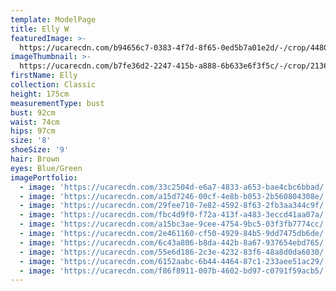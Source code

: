 ```yaml
---
template: ModelPage
title: Elly W
featuredImage: >-
  https://ucarecdn.com/b94656c7-0383-4f7d-8f65-0ed5b7a01e2d/-/crop/4480x2131/0,2000/-/preview/
imageThumbnail: >-
  https://ucarecdn.com/b7fe36d2-2247-415b-a888-6b633e6f3f5c/-/crop/2136x2949/901,96/-/preview/
firstName: Elly
collection: Classic
height: 175cm
measurementType: bust
bust: 92cm
waist: 74cm
hips: 97cm
size: '8'
shoeSize: '9'
hair: Brown
eyes: Blue/Green
imagePortfolio:
  - image: 'https://ucarecdn.com/33c2504d-e6a7-4833-a653-bae4cbc6bbad/'
  - image: 'https://ucarecdn.com/a15d7246-00cf-4e8b-b053-2b560804308e/'
  - image: 'https://ucarecdn.com/29fee710-7e82-4592-8f63-2fb3aa344c9f/'
  - image: 'https://ucarecdn.com/fbc4d9f0-f72a-413f-a483-3eccd41aa07a/'
  - image: 'https://ucarecdn.com/a15bc3ae-9cee-4754-9bc5-03f3fb7774cc/'
  - image: 'https://ucarecdn.com/2e461160-cf50-4929-84b5-9dd7475db6de/'
  - image: 'https://ucarecdn.com/6c43a806-b8da-442b-8a67-937654ebd765/'
  - image: 'https://ucarecdn.com/55e6d186-2c3e-4232-83f6-48a8d0da6030/'
  - image: 'https://ucarecdn.com/6152aabc-6b44-4464-87c1-233aee51ac29/'
  - image: 'https://ucarecdn.com/f86f8911-007b-4602-bd97-c0791f59acb5/'
---
```


